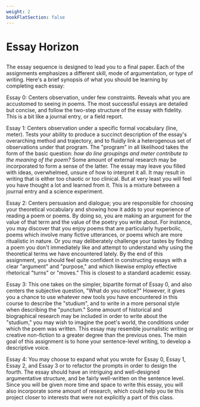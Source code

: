 ```yaml
---
weight: 2
bookFlatSection: false
---
```


# Essay Horizon

<p style="margin-left:0; margin-top:2em;">
The essay sequence is designed to lead you to a final paper. Each of the assignments emphasizes a different skill, mode of argumentation, or type of writing. Here's a brief synopsis of what you should be learning by completing each essay:

Essay 0: Centers observation, under few constraints. Reveals what you are accustomed to seeing in poems. The most successful essays are detailed but concise, and follow the two-step structure of the essay with fidelity. This is a bit like a journal entry, or a field report.

Essay 1: Centers observation under a specific formal vocabulary (line, meter). Tests your ability to produce a succinct description of the essay's overarching method and trajectory, and to fluidly link a heterogenous set of observations under that program. The "program" in all likelihood takes the form of the basic question: *how do line groupings and meter contribute to the meaning of the poem?* Some amount of external research may be incorporated to form a sense of the latter. The essay may leave you filled with ideas, overwhelmed, unsure of how to interpret it all. It may result in writing that is either too chaotic or too clinical. But at very least you will feel you have thought a lot and learned from it. This is a mixture between a journal entry and a science experiment.

Essay 2: Centers persuasion and dialogue; you are responsible for choosing your theoretical vocabulary and showing how it adds to your experience of reading a poem or poems. By doing so, you are making an argument for the value of that term and the value of the poetry you write about. For instance, you may discover that you enjoy poems that are particularly hyperbolic, poems which involve many fictive utterances, or poems which are more ritualistic in nature. Or you may deliberately challenge your tastes by finding a poem you don't immediately like and attempt to understand why using the theoretical terms we have encountered lately. By the end of this assignment, you should feel quite confident in constructing essays with a clear "argument" and "purpose," and which likewise employ effective rhetorical "turns" or "moves." This is closest to a standard academic essay.

Essay 3: This one takes on the simpler, bipartite format of Essay 0, and also centers the subjective question, "What do you notice?" However, it gives you a chance to use whatever new tools you have encountered in this course to describe the "studium", and to write in a more personal style when describing the "punctum." Some amount of historical and biographical research may be included in order to write about the "studium," you may wish to imagine the poet's world, the conditions under which the poem was written. This essay may resemble journalistic writing or creative non-fiction to a greater degree than the previous ones. The main goal of this assignment is to hone your sentence-level writing, to develop a descriptive voice.


Essay 4: You may choose to expand what you wrote for Essay 0, Essay 1, Essay 2, and Essay 3 or to refactor the prompts in order to design the fourth. The essay should have an intriguing and well-designed argumentative structure, and be fairly well-written on the sentence level. Since you will be given more time and space to write this essay, you will also incorporate some amount of research, which could help you tie this project closer to interests that were not explicitly a part of this class.
